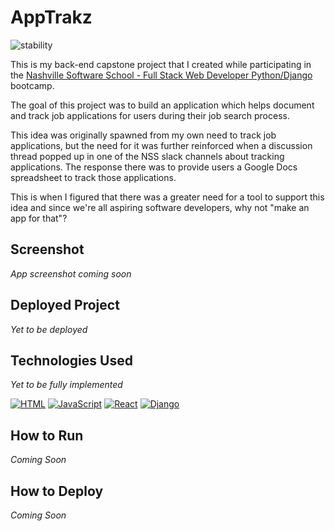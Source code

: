 # AppTrakz

![stability](https://img.shields.io/badge/status-WIP-lightgray)

This is my back-end capstone project that I created while participating in the [Nashville Software School - Full Stack Web Developer Python/Django](http://nashvillesoftwareschool.com) bootcamp.

The goal of this project was to build an application which helps document and track job applications for users during their job search process.

This idea was originally spawned from my own need to track job applications, but the need for it was further reinforced when a discussion thread popped up in one of the NSS slack channels about tracking applications. The response there was to provide users a Google Docs spreadsheet to track those applications.

This is when I figured that there was a greater need for a tool to support this idea and since we're all aspiring software developers, why not "make an app for that"? 

## Screenshot
_App screenshot coming soon_

## Deployed Project
_Yet to be deployed_

## Technologies Used
_Yet to be fully implemented_

[![HTML](https://img.shields.io/badge/-HTML-2c9fcc?style=flat-square)](#) 
[![JavaScript](https://img.shields.io/badge/-JavaScript-2c9fcc?style=flat-square)](#) 
[![React](https://img.shields.io/badge/-React-2c9fcc?style=flat-square)](#)
[![Django](https://img.shields.io/badge/-Django-2c9fcc?style=flat-square)](#)

## How to Run
_Coming Soon_

## How to Deploy
_Coming Soon_
